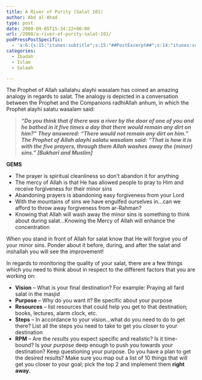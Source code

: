 ```yaml
---
title: A River of Purity (Salat 101)
author: Abd al-Ahad
type: post
date: 2008-09-05T15:34:22+00:00
url: /2008/a-river-of-purity-salat-101/
podPressPostSpecific:
  - 'a:6:{s:15:"itunes:subtitle";s:15:"##PostExcerpt##";s:14:"itunes:summary";s:15:"##PostExcerpt##";s:15:"itunes:keywords";s:17:"##WordPressCats##";s:13:"itunes:author";s:10:"##Global##";s:15:"itunes:explicit";s:7:"Default";s:12:"itunes:block";s:7:"Default";}'
categories:
  - Ibadah
  - Islam
  - Salaah

---
```

The Prophet of Allah sallalahu alayhi wasalam has coined an amazing analogy in regards to salat. The analogy is depicted in a conversation between the Prophet and the Companions radhiAllah anhum, in which the Prophet alayhi salatu wasalam said:

<blockquote style="font-weight: bold; font-style: italic;">
  <p>
    &#8220;Do you think that if there was a river by the door of one of you and he bathed in it five times a day that there would remain any dirt on him?&#8221; They answered: &#8220;There would not remain any dirt on him.&#8221; The Prophet of Allah alayhi salatu wasalam said: &#8220;That is how it is with the five prayers, through them Allah washes away the (minor) sins.&#8221; [Bukhari and Muslim]
  </p>
</blockquote>

<span style="font-weight: bold;">GEMS<br /> </span>

  * The prayer is spiritual cleanliness so don&#8217;t abandon it for anything
  * The mercy of Allah is that He has allowed people to pray to Him and receive forgiveness for their minor sins
  * Abandoning prayers is abandoning easy forgiveness from your Lord
  * With the mountains of sins we have engulfed ourselves in&#8230;can we afford to throw away forgiveness from ar-Rahman?
  * Knowing that Allah will wash away the minor sins is something to think about during salat&#8230;Knowing the Mercy of Allah will enhance the concentration

When you stand in front of Allah for salat know that He will forgive you of your minor sins. Ponder about it before, during, and after the salat and inshallah you will see the improvement!

In regards to monitoring the quality of your salat, there are a few things which you need to think about in respect to the different factors that you are working on:

  * <span style="font-weight: bold;">Vision</span> &#8211; What is your final destination? For example: Praying all fard salat in the masjid
  * <span style="font-weight: bold;">Purpose</span> &#8211; Why do you want it? Be specific about your purpose
  * <span style="font-weight: bold;">Resources</span> &#8211; list resources that could help you get to that destination; books, lectures, alarm clock, etc.
  * <span style="font-weight: bold;">Steps</span> &#8211; In accordance to your vision&#8230;what do you need to do to get there? List all the steps you need to take to get you closer to your destination
  * <span style="font-weight: bold;">RPM</span> &#8211; Are the <span style="font-style: italic;">results</span> you expect specific and realistic? Is it time-bound? Is your <span style="font-style: italic;">purpose </span>deep enough to push you towards your destination? Keep questioning your purpose. Do you have a plan to get the desired results? Make sure you map out a list of 10 things that will get you closer to your goal; pick the top 2 and implement them <span style="font-weight: bold;">right away</span>.